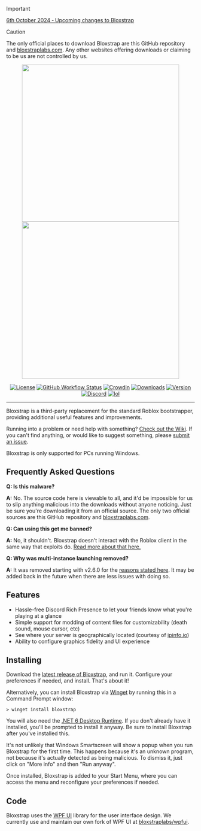 > [!IMPORTANT]
> [6th October 2024 ‐ Upcoming changes to Bloxstrap](https://github.com/pizzaboxer/bloxstrap/wiki/6th-October-2024-%E2%80%90-Upcoming-changes-to-Bloxstrap)

> [!CAUTION]
> The only official places to download Bloxstrap are this GitHub repository and [bloxstraplabs.com](https://bloxstraplabs.com). Any other websites offering downloads or claiming to be us are not controlled by us.

<p align="center">
    <img src="https://github.com/pizzaboxer/bloxstrap/raw/main/Images/Bloxstrap-full-dark.png#gh-dark-mode-only" width="420">
    <img src="https://github.com/pizzaboxer/bloxstrap/raw/main/Images/Bloxstrap-full-light.png#gh-light-mode-only" width="420">
</p>

<p align="center">
    <a href="https://github.com/pizzaboxer/bloxstrap/blob/main/LICENSE"><img src="https://img.shields.io/github/license/pizzaboxer/bloxstrap" alt="License"></a>
    <a href="https://github.com/pizzaboxer/bloxstrap/actions"><img src="https://img.shields.io/github/actions/workflow/status/pizzaboxer/bloxstrap/ci.yml?branch=main&label=builds" alt="GitHub Workflow Status"></a>
    <a href="https://crowdin.com/project/bloxstrap"><img src="https://badges.crowdin.net/bloxstrap/localized.svg" alt="Crowdin"></a>
    <a href="https://github.com/pizzaboxer/bloxstrap/releases"><img src="https://img.shields.io/github/downloads/pizzaboxer/bloxstrap/latest/total?color=981bfe" alt="Downloads"></a>
    <a href="https://github.com/pizzaboxer/bloxstrap/releases/latest"><img src="https://img.shields.io/github/v/release/pizzaboxer/bloxstrap?color=7a39fb" alt="Version"></a>
    <a href="https://discord.gg/nKjV3mGq6R"><img src="https://img.shields.io/discord/1099468797410283540?logo=discord&logoColor=white&label=discord&color=4d3dff" alt="Discord"></a>
    <a href="https://media.tenor.com/FIkSGbGycmAAAAAd/manly-roblox.gif"><img src="https://img.shields.io/badge/mom%20made-pizza%20rolls-orange" alt="lol"></a>
</p>

----

Bloxstrap is a third-party replacement for the standard Roblox bootstrapper, providing additional useful features and improvements.

Running into a problem or need help with something? [Check out the Wiki](https://github.com/pizzaboxer/bloxstrap/wiki). If you can't find anything, or would like to suggest something, please [submit an issue](https://github.com/pizzaboxer/bloxstrap/issues).
 
Bloxstrap is only supported for PCs running Windows.

## Frequently Asked Questions

**Q: Is this malware?**

**A:** No. The source code here is viewable to all, and it'd be impossible for us to slip anything malicious into the downloads without anyone noticing. Just be sure you're downloading it from an official source. The only two official sources are this GitHub repository and [bloxstraplabs.com](https://bloxstraplabs.com).

**Q: Can using this get me banned?**

**A:** No, it shouldn't. Bloxstrap doesn't interact with the Roblox client in the same way that exploits do. [Read more about that here.](https://github.com/pizzaboxer/bloxstrap/wiki/Why-it's-not-reasonably-possible-for-you-to-be-banned-by-Bloxstrap)

**Q: Why was multi-instance launching removed?**

**A:** It was removed starting with v2.6.0 for the [reasons stated here](https://github.com/pizzaboxer/bloxstrap/wiki/Plans-to-remove-multi%E2%80%90instance-launching-from-Bloxstrap). It may be added back in the future when there are less issues with doing so.

## Features

- Hassle-free Discord Rich Presence to let your friends know what you're playing at a glance
- Simple support for modding of content files for customizability (death sound, mouse cursor, etc)
- See where your server is geographically located (courtesy of [ipinfo.io](https://ipinfo.io))
- Ability to configure graphics fidelity and UI experience
 
 ## Installing
Download the [latest release of Bloxstrap](https://github.com/pizzaboxer/bloxstrap/releases/latest), and run it. Configure your preferences if needed, and install. That's about it!

Alternatively, you can install Bloxstrap via [Winget](https://winstall.app/apps/pizzaboxer.Bloxstrap) by running this in a Command Prompt window:
```
> winget install bloxstrap
```

You will also need the [.NET 6 Desktop Runtime](https://aka.ms/dotnet-core-applaunch?missing_runtime=true&arch=x64&rid=win11-x64&apphost_version=6.0.16&gui=true). If you don't already have it installed, you'll be prompted to install it anyway. Be sure to install Bloxstrap after you've installed this.

It's not unlikely that Windows Smartscreen will show a popup when you run Bloxstrap for the first time. This happens because it's an unknown program, not because it's actually detected as being malicious. To dismiss it, just click on "More info" and then "Run anyway".

Once installed, Bloxstrap is added to your Start Menu, where you can access the menu and reconfigure your preferences if needed.

## Code

Bloxstrap uses the [WPF UI](https://github.com/lepoco/wpfui) library for the user interface design. We currently use and maintain our own fork of WPF UI at [bloxstraplabs/wpfui](https://github.com/bloxstraplabs/wpfui).
